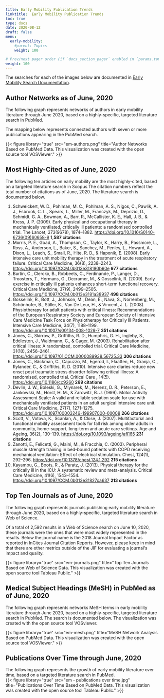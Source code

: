 ```yaml
---
title: Early Mobility Publication Trends
linktitle:  Early Mobility Publication Trends
toc: true
type: docs
date: 2020-08-12
draft: false
menu:
  early-mobility:
    #parent: Topics
    weight: 100

# Prev/next pager order (if `docs_section_pager` enabled in `params.toml`)
weight: 100
---
```

The searches for each of the images below are documented in [Early Mobility Search Documentation](/guides/early-mobility/search-documentation/).

## Author Networks as of June, 2020

The following graph represents networks of authors in early mobility literature through June 2020, based on a highly-specific, targeted literature search in PubMed. 

The mapping below represents connected authors with seven or more publications appearing in the PubMed search.

{{< figure library="true" src="em-authors.png" title="Author Networks Based on PubMed Data. This visualization was created with the open source tool VOSViewer." >}}

## Most Highly-Cited as of June, 2020

The following ten articles on early mobility are the most highly-cited, based on a targeted literature search in Scopus.The citation numbers reflect the total number of citations as of June, 2020. The literature search is documented below.

1. Schweickert, W. D., Pohlman, M. C., Pohlman, A. S., Nigos, C., Pawlik, A. J., Esbrook, C. L., Spears, L., Miller, M., Franczyk, M., Deprizio, D., Schmidt, G. A., Bowman, A., Barr, R., McCallister, K. E., Hall, J. B., & Kress, J. P. (2009). Early physical and occupational therapy in mechanically ventilated, critically ill patients: a randomised controlled trial. The Lancet, 373(9678), 1874–1882. https://doi.org/10.1016/S0140-6736(09)60658-9 **1,587 citations**
2. Morris, P. E., Goad, A., Thompson, C., Taylor, K., Harry, B., Passmore, L., Ross, A., Anderson, L., Baker, S., Sanchez, M., Penley, L., Howard, A., Dixon, L., Leach, S., Small, R., Hite, R. D., & Haponik, E. (2008). Early intensive care unit mobility therapy in the treatment of acute respiratory failure. Critical Care Medicine, 36(8), 2238–2243. https://doi.org/10.1097/CCM.0b013e318180b90e **677 citations**
3. Burtin, C., Clerckx, B., Robbeets, C., Ferdinande, P., Langer, D., Troosters, T., Hermans, G., Decramer, M., & Gosselink, R. (2009). Early exercise in critically ill patients enhances short-term functional recovery. Critical Care Medicine, 37(9), 2499–2505. https://doi.org/10.1097/CCM.0b013e3181a38937 **498 citations**
4. Gosselink, R., Bott, J., Johnson, M., Dean, E., Nava, S., Norrenberg, M., Schönhofer, B., Stiller, K., Van De Leur, H., & Vincent, J. L. (2008). Physiotherapy for adult patients with critical illness: Recommendations of the European Respiratory Society and European Society of Intensive Care Medicine Task Force on Physiotherapy for Critically Ill Patients. Intensive Care Medicine, 34(7), 1188–1199. https://doi.org/10.1007/s00134-008-1026-7 **351 citations**
5. Jones, C., Skirrow, P., Griffiths, R. D., Humphris, G. H., Ingleby, S., Eddleston, J., Waldmann, C., & Gager, M. (2003). Rehabilitation after critical illness: A randomized, controlled trial. Critical Care Medicine, 31(10), 2456–2461. https://doi.org/10.1097/01.CCM.0000089938.56725.33 **306 citations**
6. Jones, C., Bäckman, C., Capuzzo, M., Egerod, I., Flaatten, H., Granja, C., Rylander, C., & Griffiths, R. D. (2010). Intensive care diaries reduce new onset post traumatic stress disorder following critical illness: A randomised, controlled trial. Critical Care , 14(5). https://doi.org/10.1186/cc9260 **269 citations**
7. Devlin, J. W., Boleski, G., Mlynarek, M., Nerenz, D. R., Peterson, E., Jankowski, M., Horst, H. M., & Zarowitz, B. J. (1999). Motor Activity Assessment Scale: A valid and reliable sedation scale for use with mechanically ventilated patients in an adult surgical intensive care unit. Critical Care Medicine, 27(7), 1271–1275. https://doi.org/10.1097/00003246-199907000-00008 **266 citations**
8. Scott, V., Votova, K., Scanlan, A., & Close, J. (2007). Multifactorial and functional mobility assessment tools for fall risk among older adults in community, home-support, long-term and acute care settings. Age and Ageing, 36(2), 130–139. https://doi.org/10.1093/ageing/afl165 **231 citations**
9. Zanotti, E., Felicetti, G., Maini, M., & Fracchia, C. (2003). Peripheral muscle strength training in bed-bound patients with COPD receiving mechanical ventilation: Effect of electrical stimulation. Chest, 124(1), 292–296. https://doi.org/10.1378/chest.124.1.292 **215 citations**
10. Kayambu, G., Boots, R., & Paratz, J. (2013). Physical therapy for the critically ill in the ICU: A systematic review and meta-analysis. Critical Care Medicine, 41(6), 1543–1554. https://doi.org/10.1097/CCM.0b013e31827ca637 **213 citations**


## Top Ten Journals as of June, 2020

The following graph represents journals publishing early mobility literature through June 2020, based on a highly-specific, targeted literature search in Web of Science. 

Of a total of 2,592 results in a Web of Science search on June 10, 2020, these journals were the ones that were most widely represented in the results. Below the journal name is the 2018 Journal Impact Factor as reported in InCites Journal Citation Reports. However, please keep in mind that there are other metrics outside of the JIF for evaluating a journal's impact and quality.

{{< figure library="true" src="em-journals.png" title="Top Ten Journals Based on Web of Science Data. This visualization was created with the open source tool Tableau Public." >}}

## Medical Subject Headings (MeSH) in PubMed as of June, 2020

The following graph represents networks MeSH terms in early mobility literature through June 2020, based on a highly-specific, targeted literature search in PubMed. The search is documented below. The visualization was created with the open source tool VOSviewer.

{{< figure library="true" src="em-mesh.png" title="MeSH Network Analysis Based on PubMed Data. This visualization was created with the open source tool VOSViewer." >}}

## Publications Over Time through June, 2020

The following graph represents the growth of early mobility literature over time, based on a targeted literature search in PubMed.  
{{< figure library="true" src="em - publications over time.jpg" title="Publications Over Time Based on PubMed Data. This visualization was created with the open source tool Tableau Public." >}}
